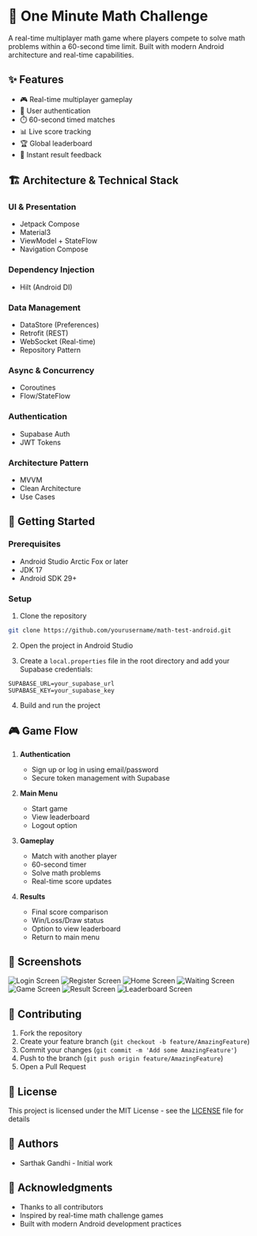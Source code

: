 # 🧮 One Minute Math Challenge

A real-time multiplayer math game where players compete to solve math problems within a 60-second time limit. Built with modern Android architecture and real-time capabilities.

## ✨ Features

- 🎮 Real-time multiplayer gameplay
- 🔐 User authentication
- ⏱️ 60-second timed matches
- 📊 Live score tracking
- 🏆 Global leaderboard
- 🎯 Instant result feedback

## 🏗️ Architecture & Technical Stack

### UI & Presentation
- Jetpack Compose
- Material3
- ViewModel + StateFlow
- Navigation Compose

### Dependency Injection
- Hilt (Android DI)

### Data Management
- DataStore (Preferences)
- Retrofit (REST)
- WebSocket (Real-time)
- Repository Pattern

### Async & Concurrency
- Coroutines
- Flow/StateFlow

### Authentication
- Supabase Auth
- JWT Tokens

### Architecture Pattern
- MVVM
- Clean Architecture
- Use Cases

## 🚀 Getting Started

### Prerequisites
- Android Studio Arctic Fox or later
- JDK 17
- Android SDK 29+

### Setup
1. Clone the repository
```bash
git clone https://github.com/yourusername/math-test-android.git
```

2. Open the project in Android Studio

3. Create a `local.properties` file in the root directory and add your Supabase credentials:
```properties
SUPABASE_URL=your_supabase_url
SUPABASE_KEY=your_supabase_key
```

4. Build and run the project

## 🎮 Game Flow

1. **Authentication**
   - Sign up or log in using email/password
   - Secure token management with Supabase

2. **Main Menu**
   - Start game
   - View leaderboard
   - Logout option

3. **Gameplay**
   - Match with another player
   - 60-second timer
   - Solve math problems
   - Real-time score updates

4. **Results**
   - Final score comparison
   - Win/Loss/Draw status
   - Option to view leaderboard
   - Return to main menu

## 📱 Screenshots

![Login Screen](assets/screenshots/login_screen.png)
![Register Screen](assets/screenshots/register_screen.png)
![Home Screen](assets/screenshots/home_screen.png)
![Waiting Screen](assets/screenshots/game_1.png)
![Game Screen](assets/screenshots/game_2.png)
![Result Screen](assets/screenshots/result_screen.png)
![Leaderboard Screen](assets/screenshots/leaderboard_screen.png)


## 🤝 Contributing

1. Fork the repository
2. Create your feature branch (`git checkout -b feature/AmazingFeature`)
3. Commit your changes (`git commit -m 'Add some AmazingFeature'`)
4. Push to the branch (`git push origin feature/AmazingFeature`)
5. Open a Pull Request

## 📄 License

This project is licensed under the MIT License - see the [LICENSE](LICENSE) file for details

## 👥 Authors

- Sarthak Gandhi - Initial work

## 🙏 Acknowledgments

- Thanks to all contributors
- Inspired by real-time math challenge games
- Built with modern Android development practices 
